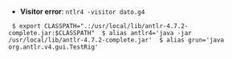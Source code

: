 - **Visitor error**: `ntlr4 -visitor dato.g4`


` 
$ export CLASSPATH=".:/usr/local/lib/antlr-4.7.2-complete.jar:$CLASSPATH" 
$ alias antlr4='java -jar /usr/local/lib/antlr-4.7.2-complete.jar' 
$ alias grun='java org.antlr.v4.gui.TestRig'
`
